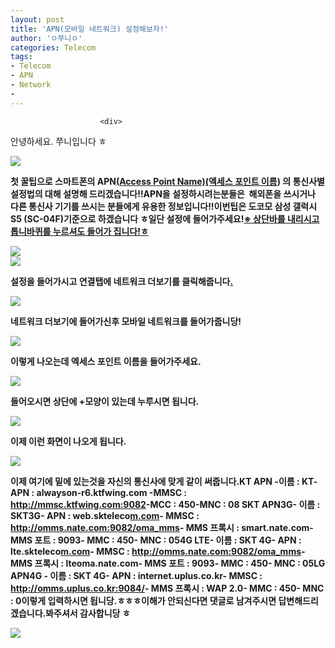 ```yaml
---
layout: post
title: 'APN(모바일 네트워크) 설정해보자!'
author: 'ㅇ쭈니ㅇ'
categories: Telecom
tags:
- Telecom
- APN
- Network
-
---
```



<script> location.href='https://cafe.naver.com/develoid/766872' ; </script>


















						<div>
 <p>안녕하세요. 쭈니입니다 ㅎ<b><b></p>
</div>
<div>
 <div>
  <img src="https://dthumb-phinf.pstatic.net/?src=%22http%3A%2F%2Fgfmarket.phinf.naver.net%2Flinebiz21_01%2Foriginal_1.png%3Ftype%3Dp50_50%22&amp;type=cafe_wa740">
 </div>
</div>
<div>
 <p><b>첫 꿀팁으로 스마트폰의 APN<u>(</u><u>Access Point Name)(엑세스 포인트 이름</u>) 의 통신사별 설정법의 대해 설명해 드리겠습니다!!<b><b>APN을 설정하시려는분들은&nbsp; 해외폰을 쓰시거나 다른 통신사 기기를 쓰시는 분들에게 유용한 정보입니다!!<b><b><b>이번팁은 도코모 삼성 갤럭시 S5 (SC-04F)기준으로 하겠습니다 ㅎ<b><b>일단 설정에 들어가주세요!<b><b><u>※ 상단바를 내리시고 톱니바퀴를 누르셔도 들어가 집니다!ㅎ</u><b><b></p>
</div>
<div>
 <div>
  <img src="https://dthumb-phinf.pstatic.net/?src=%22http%3A%2F%2Fblogfiles.naver.net%2FMjAxNzEyMTdfMTgz%2FMDAxNTEzNTE5ODAwMTM1.HhtC3tgzvM0786qgdoJoiwRj20BxgPLHJOW3GAkNABog.OTzhkLv0LMJex9R3zbfYPtoEmmWHzz531xALf4jRR0gg.PNG.marry0823jh%2F1.png%22&amp;type=cafe_wa740">
 </div>
</div>
<div>
 <div>
  <img src="https://dthumb-phinf.pstatic.net/?src=%22http%3A%2F%2Fblogfiles.naver.net%2FMjAxNzEyMTdfMjA4%2FMDAxNTEzNTE5ODAwMTI5.WcVC_yhuKaPu8glAT3SYLc8qZkNiKgDLARqA6QfNtnYg.7N8Wz6VYOoIFoKsSWQPr_FIET0aTiynzwVRbJB8Fu5wg.PNG.marry0823jh%2F2.png%22&amp;type=cafe_wa740">
 </div>
</div>
<div>
 <p><b>설정을 들어가시고 <b>연결탭에 <span>네트워크 더</span><span>보기</span>를 클릭해줍니다<u>.</u></p>
</div>
<div>
 <div>
  <img src="https://dthumb-phinf.pstatic.net/?src=%22http%3A%2F%2Fblogfiles.naver.net%2FMjAxNzEyMTdfMTYz%2FMDAxNTEzNTE5OTA2MDMw.k9IJ2Hk7rmEJ2l8oMT5APSOocifCRzHHqZPBaoTCbmIg.LWuXNP2f8GiTDt97poFtSSWsDEcWQVn9agUUYejsQ4Ug.PNG.marry0823jh%2F3.png%22&amp;type=cafe_wa740">
 </div>
</div>
<div>
 <p><span>네트워크 더보기</span><span>에 들어가신후 </span><span>모바일 네트워크</span><span>를 들어가줍니당!</span><b><b></p>
</div>
<div>
 <div>
  <img src="https://dthumb-phinf.pstatic.net/?src=%22http%3A%2F%2Fblogfiles.naver.net%2FMjAxNzEyMTdfMTI1%2FMDAxNTEzNTIwMDkwNjg1.BpQqKrY_bGCJosekkGOYEiDgwY6pGVKTfbTxN7ozQeEg.iyW_AL8vjT7oq2f9G4YOEffdGrlL4uDDoRESL8lM0zkg.PNG.marry0823jh%2F4.png%22&amp;type=cafe_wa740">
 </div>
</div>
<div>
 <p>이렇게 나오는데 <span>엑세스 포인트 이름</span>을 들어가주세요.</p>
</div>
<div>
 <div>
  <img src="https://dthumb-phinf.pstatic.net/?src=%22http%3A%2F%2Fblogfiles.naver.net%2FMjAxNzEyMTdfMjEz%2FMDAxNTEzNTIwMDg5OTcx.NSSui4s5jBQgkAddxdTBkkKZfudGQpN1GfMSucuP-rsg.Mej1-bJWpaeIq8XWSNGL7HdYZISb_gopd1RLv6QVM2cg.PNG.marry0823jh%2F5.png%22&amp;type=cafe_wa740">
 </div>
</div>
<div>
 <p>들어오시면 상단에 <span>+</span>모양이 있는데 누루시면 됩니다.</p>
</div>
<div>
 <div>
  <img src="https://dthumb-phinf.pstatic.net/?src=%22http%3A%2F%2Fblogfiles.naver.net%2FMjAxNzEyMTdfMTAy%2FMDAxNTEzNTIwMDkwNjY1.qyZtXSsGRxpbe_KhyZQJNrqufX6kd1gDOfWYMzw3edAg.f8_2xgEewFwcGbKl8aQk85e6nP_NqWGHQ27o04sM_G0g.PNG.marry0823jh%2F6.png%22&amp;type=cafe_wa740">
 </div>
</div>
<div>
 <p>이제 이런 화면이 나오게 됩니다. </p>
</div>
<div>
 <div>
  <img src="https://dthumb-phinf.pstatic.net/?src=%22http%3A%2F%2Fblogfiles.naver.net%2FMjAxNzEyMTdfMjYg%2FMDAxNTEzNTIwMzc4MTc0.B-HPLeCJJBpOyazxmJePv8lOb8z87viEM_Z26J199IUg.D6BWlrGVMq9BSoAyBLGaaCvt05q3OvJl6xebHLW5q-Yg.PNG.marry0823jh%2F7.png%22&amp;type=cafe_wa740">
 </div>
</div>
<div>
 <p>이제 여기에 밑에 있는것을 자신의 통신사에 맞게 같이 써줍니다.<b><b>KT APN<b> <b>-이름 : KT<b>-APN : alwayson-r6.ktfwing.com <b>-MMSC : <a href="http://mmsc.ktfwing.com:9082">http://mmsc.ktfwing.com:9082</a><b>-MCC : 450<b>-MNC : 08<b> <b> <b>SKT APN<b>3G<b>- 이름 : SKT3G<b>- APN : web.skteleco<a href="http://m.com">m.com</a><b>- MMSC : <a href="http://omms.nate.com:9082/oma_mms">http://omms.nate.com:9082/oma_mms</a><b>- MMS 프록시 : smart.nate.com<b>- MMS 포트 : 9093<b>- MMC : 450<b>- MNC : 05<b>4G LTE<b>- 이름 : SKT 4G<b>- APN : lte.skteleco<a href="http://m.com">m.com</a><b>- MMSC : <a href="http://omms.nate.com:9082/oma_mms">http://omms.nate.com:9082/oma_mms</a><b>- MMS 프록시 : lteoma.nate.com<b>- MMS 포트 : 9093<b>- MMC : 450<b>- MNC : 05<b><b>LG APN<b>4G <b>- 이름 : SKT 4G<b>- APN : internet.uplus.co.kr<b>- MMSC : <a href="http://omms.uplus.co.kr:9084/">http://omms.uplus.co.kr:9084/</a><b>- MMS 프록시 : WAP 2.0<b>- MMC : 450<b>- MNC : 0<b><b><b>이렇게 입력하시면 됩니당.ㅎㅎㅎ<b><b>이해가 안되신다면 댓글로 남겨주시면 답변해드리겠습니다.<b><b>봐주셔서 감사합니당 ㅎ<b><b></p>
</div>
<div>
 <div>
  <img src="https://dthumb-phinf.pstatic.net/?src=%22http%3A%2F%2Fgfmarket.phinf.naver.net%2Flinebiz21_01%2Foriginal_8.png%3Ftype%3Dp50_50%22&amp;type=cafe_wa740">
 </div>
</div>
<div>
 <p><b><b><b><b></p>
</div>
